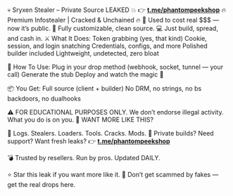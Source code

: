 💀 Sryxen Stealer – Private Source LEAKED 💥
👉 **[t.me/phantompeekshop](https://t.me/phantompeekshop)**
🔥 Premium Infostealer | Cracked & Unchained 🔥
💸 Used to cost real $$$ — now it’s public.
🧠 Fully customizable, clean source.
💻 Just build, spread, and cash in.
⚔️ What It Does:
    Token grabbing (yes, that kind)
    Cookie, session, and login snatching
    Credentials, configs, and more
    Polished builder included
    Lightweight, undetected, zero bloat

🚀 How To Use:
    Plug in your drop method (webhook, socket, tunnel — your call)
    Generate the stub
    Deploy and watch the magic 💸

📦 You Get:
    Full source (client + builder)
    No DRM, no strings, no bs backdoors, no dualhooks

⚠️ FOR EDUCATIONAL PURPOSES ONLY.
We don’t endorse illegal activity. What you do is on you.
🛒 WANT MORE LIKE THIS?

🔞 Logs. Stealers. Loaders. Tools. Cracks. Mods.
💬 Private builds? Need support? Want fresh leaks?
👉 **[t.me/phantompeekshop](https://t.me/phantompeekshop)**

💣 Trusted by resellers. Run by pros. Updated DAILY.

⭐ Star this leak if you want more like it.
🚷 Don’t get scammed by fakes — get the real drops here.
